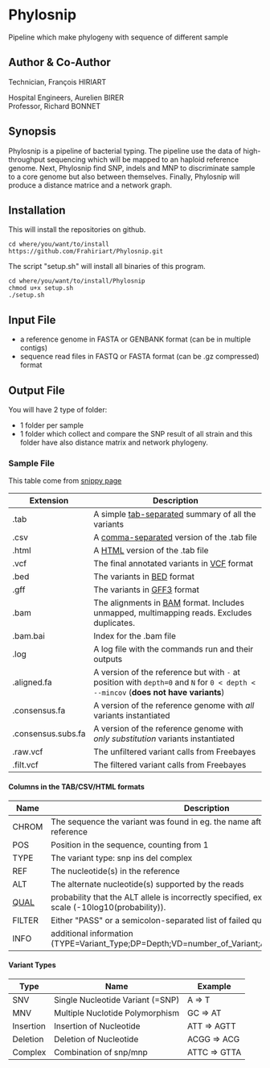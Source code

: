 # Phylosnip
Pipeline which make phylogeny with sequence of different sample

## Author & Co-Author
Technician, François HIRIART  
  
Hospital Engineers, Aurelien BIRER  
Professor, Richard BONNET

## Synopsis
Phylosnip is a pipeline of bacterial typing. The pipeline use the data of high-throughput sequencing which will be mapped to an haploid reference genome. Next, Phylosnip find SNP, indels and MNP to discriminate sample to a core genome but also between themselves. Finally, Phylosnip will produce a distance matrice and a network graph.

## Installation
This will install the repositories on github.
```
cd where/you/want/to/install
https://github.com/Frahiriart/Phylosnip.git
```
The script "setup.sh" will install all binaries of this program.
```
cd where/you/want/to/install/Phylosnip
chmod u+x setup.sh
./setup.sh
```
## Input File
* a reference genome in FASTA or GENBANK format (can be in multiple contigs)
* sequence read files in FASTQ or FASTA format (can be .gz compressed) format

## Output File
You will have 2 type of folder:
  - 1 folder per sample
  - 1 folder which collect and compare the SNP result of all strain and this folder have also distance matrix and network phylogeny.

### Sample File
This table come from [snippy page](https://github.com/tseemann/snippy)

Extension | Description
----------|--------------
.tab | A simple [tab-separated](http://en.wikipedia.org/wiki/Tab-separated_values) summary of all the variants
.csv | A [comma-separated](http://en.wikipedia.org/wiki/Comma-separated_values) version of the .tab file
.html | A [HTML](http://en.wikipedia.org/wiki/HTML) version of the .tab file
.vcf | The final annotated variants in [VCF](http://en.wikipedia.org/wiki/Variant_Call_Format) format
.bed | The variants in [BED](http://genome.ucsc.edu/FAQ/FAQformat.html#format1) format
.gff | The variants in [GFF3](http://www.sequenceontology.org/gff3.shtml) format
.bam | The alignments in [BAM](http://en.wikipedia.org/wiki/SAMtools) format. Includes unmapped, multimapping reads. Excludes duplicates.
.bam.bai | Index for the .bam file
.log | A log file with the commands run and their outputs
.aligned.fa | A version of the reference but with `-` at position with `depth=0` and `N` for `0 < depth < --mincov` (**does not have variants**)
.consensus.fa | A version of the reference genome with *all* variants instantiated
.consensus.subs.fa | A version of the reference genome with *only substitution* variants instantiated
.raw.vcf | The unfiltered variant calls from Freebayes
.filt.vcf | The filtered variant calls from Freebayes

#### Columns in the TAB/CSV/HTML formats

Name | Description
-----|------------
CHROM | The sequence the variant was found in eg. the name after the ```>``` in the FASTA reference
POS | Position in the sequence, counting from 1
TYPE | The variant type: snp ins del complex
REF | The nucleotide(s) in the reference
ALT | The alternate nucleotide(s) supported by the reads
[QUAL](https://en.wikipedia.org/wiki/Phred_quality_score) | probability that the ALT allele is incorrectly specified, expressed on the the phred scale (-10log10(probability)).
FILTER | Either "PASS" or a semicolon-separated list of failed quality control filters.
INFO | additional information (TYPE=Variant_Type;DP=Depth;VD=number_of_Variant;AF=Frequence_of_Variant).

#### Variant Types

Type | Name | Example
-----|------|-------------
SNV  | Single Nucleotide Variant (=SNP) |  A => T
MNV | Multiple Nuclotide Polymorphism |GC => AT
Insertion  | Insertion of Nucleotide | ATT => AGTT
Deletion  | Deletion of Nucleotide | ACGG => ACG
Complex | Combination of snp/mnp | ATTC => GTTA


